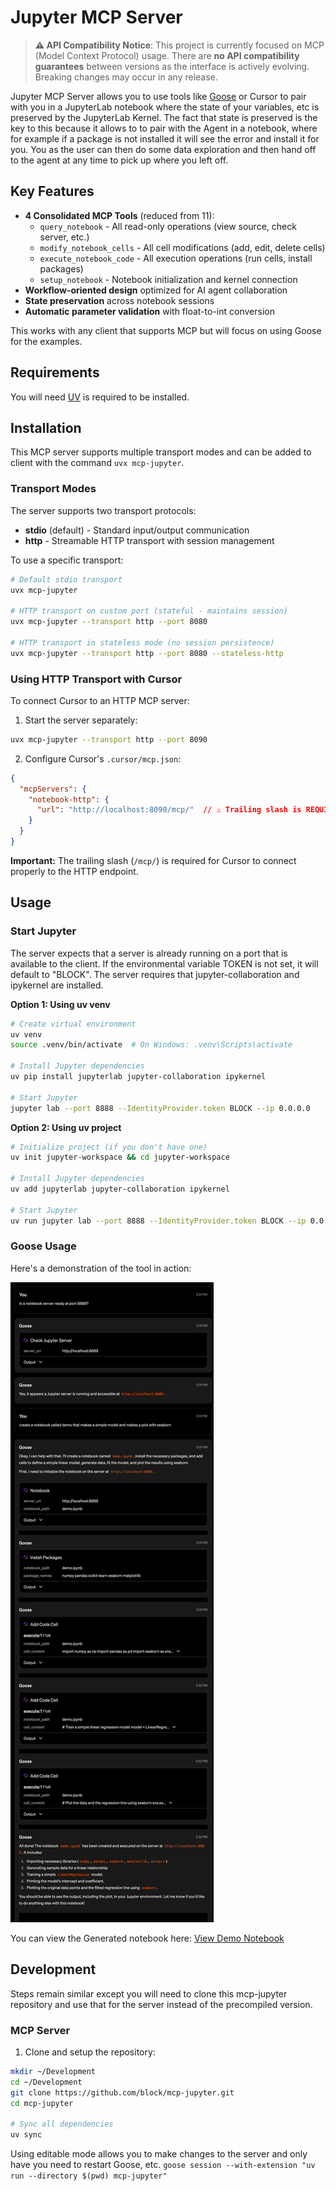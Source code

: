 # Jupyter MCP Server

> **⚠️ API Compatibility Notice**: This project is currently focused on MCP (Model Context Protocol) usage. There are **no API compatibility guarantees** between versions as the interface is actively evolving. Breaking changes may occur in any release.

Jupyter MCP Server allows you to use tools like [Goose](https://block.github.io/goose/) or Cursor to pair with you in a JupyterLab notebook where the state of your variables, etc is preserved by the JupyterLab Kernel.  The fact that state is preserved is the key to this because it allows to to pair with the Agent in a notebook, where for example if a package is not installed it will see the error and install it for you.   You as the user can then do some data exploration and then hand off to the agent at any time to pick up where you left off.

## Key Features

- **4 Consolidated MCP Tools** (reduced from 11):
  - `query_notebook` - All read-only operations (view source, check server, etc.)
  - `modify_notebook_cells` - All cell modifications (add, edit, delete cells)
  - `execute_notebook_code` - All execution operations (run cells, install packages)
  - `setup_notebook` - Notebook initialization and kernel connection
- **Workflow-oriented design** optimized for AI agent collaboration
- **State preservation** across notebook sessions
- **Automatic parameter validation** with float-to-int conversion

This works with any client that supports MCP but will focus on using Goose for the examples.

## Requirements
You will need [UV](https://docs.astral.sh/uv/) is required to be installed. 

## Installation
This MCP server supports multiple transport modes and can be added to client with the command `uvx mcp-jupyter`.

### Transport Modes

The server supports two transport protocols:
- **stdio** (default) - Standard input/output communication
- **http** - Streamable HTTP transport with session management

To use a specific transport:
```bash
# Default stdio transport
uvx mcp-jupyter

# HTTP transport on custom port (stateful - maintains session)
uvx mcp-jupyter --transport http --port 8080

# HTTP transport in stateless mode (no session persistence)
uvx mcp-jupyter --transport http --port 8080 --stateless-http
```

### Using HTTP Transport with Cursor

To connect Cursor to an HTTP MCP server:

1. Start the server separately:
```bash
uvx mcp-jupyter --transport http --port 8090
```

2. Configure Cursor's `.cursor/mcp.json`:
```json
{
  "mcpServers": {
    "notebook-http": {
      "url": "http://localhost:8090/mcp/"  // ⚠️ Trailing slash is REQUIRED
    }
  }
}
```

**Important:** The trailing slash (`/mcp/`) is required for Cursor to connect properly to the HTTP endpoint.

## Usage

### Start Jupyter
The server expects that a server is already running on a port that is available to the client. If the environmental variable TOKEN is not set, it will default to "BLOCK". The server requires that jupyter-collaboration and ipykernel are installed.

**Option 1: Using uv venv**
```bash
# Create virtual environment  
uv venv
source .venv/bin/activate  # On Windows: .venv\Scripts\activate

# Install Jupyter dependencies
uv pip install jupyterlab jupyter-collaboration ipykernel

# Start Jupyter
jupyter lab --port 8888 --IdentityProvider.token BLOCK --ip 0.0.0.0
```

**Option 2: Using uv project**
```bash
# Initialize project (if you don't have one)
uv init jupyter-workspace && cd jupyter-workspace

# Install Jupyter dependencies
uv add jupyterlab jupyter-collaboration ipykernel

# Start Jupyter
uv run jupyter lab --port 8888 --IdentityProvider.token BLOCK --ip 0.0.0.0
```

### Goose Usage

Here's a demonstration of the tool in action:

![MCP Jupyter Demo](demos/goose-demo.png) 

You can view the Generated notebook here: [View Demo Notebook](demos/demo.ipynb)

## Development
Steps remain similar except you will need to clone this mcp-jupyter repository and use that for the server instead of the precompiled version.

### MCP Server

1. Clone and setup the repository:
```bash
mkdir ~/Development
cd ~/Development
git clone https://github.com/block/mcp-jupyter.git
cd mcp-jupyter

# Sync all dependencies
uv sync
```

Using editable mode allows you to make changes to the server and only have you need to restart Goose, etc.
`goose session --with-extension "uv run --directory $(pwd) mcp-jupyter"`
